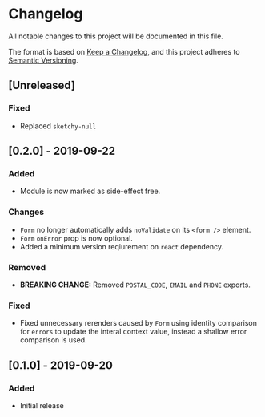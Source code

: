 # Changelog

All notable changes to this project will be documented in this file.

The format is based on [Keep a Changelog](https://keepachangelog.com/en/1.0.0/),
and this project adheres to [Semantic Versioning](https://semver.org/spec/v2.0.0.html).

## [Unreleased]
### Fixed
- Replaced `sketchy-null`

## [0.2.0] - 2019-09-22
### Added
- Module is now marked as side-effect free.
### Changes
- `Form` no longer automatically adds `noValidate` on its `<form />` element.
- `Form` `onError` prop is now optional.
- Added a minimum version reqiurement on `react` dependency.
### Removed
- **BREAKING CHANGE:** Removed `POSTAL_CODE`, `EMAIL` and `PHONE` exports.
### Fixed
- Fixed unnecessary rerenders caused by `Form` using identity comparison for
  `errors` to update the interal context value, instead a shallow error
  comparison is used.

## [0.1.0] - 2019-09-20
### Added
- Initial release

